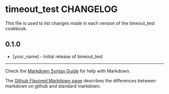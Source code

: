 timeout_test CHANGELOG
======================

This file is used to list changes made in each version of the timeout_test cookbook.

0.1.0
-----
- [your_name] - Initial release of timeout_test

- - -
Check the [Markdown Syntax Guide](http://daringfireball.net/projects/markdown/syntax) for help with Markdown.

The [Github Flavored Markdown page](http://github.github.com/github-flavored-markdown/) describes the differences between markdown on github and standard markdown.
